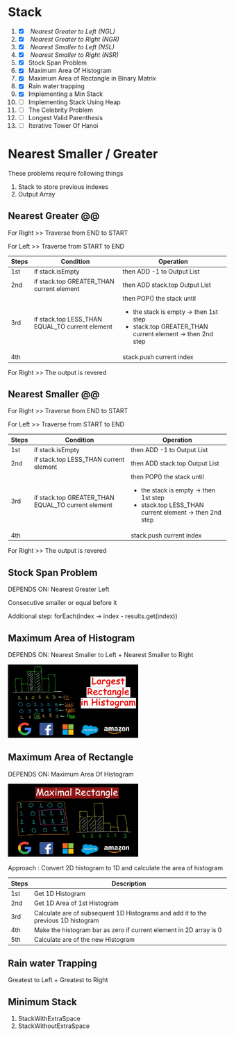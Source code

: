 Stack<a name="TOP"></a>
===================

1. - [x] <i> Nearest Greater to Left  (NGL) </i> 
2. - [x] <i> Nearest Greater to Right (NGR) </i>
3. - [x] <i> Nearest Smaller to Left  (NSL) </i>
4. - [x] <i> Nearest Smaller to Right (NSR) </i>
5. - [x] Stock Span Problem
6. - [x] Maximum Area Of Histogram
7. - [x] Maximum Area of Rectangle in Binary Matrix
8. - [x] Rain water trapping
9. - [x] Implementing a Min Stack
10. - [ ] Implementing Stack Using Heap
11. - [ ]  The Celebrity Problem
12. - [ ]  Longest Valid Parenthesis
13. - [ ]  Iterative Tower Of Hanoi

# Nearest Smaller / Greater #
These problems require following things
1. Stack to store previous indexes
2. Output Array

## Nearest Greater @@ ##

For Right >> Traverse from END to START

For Left >> Traverse from START to END

| Steps | Condition                                       | Operation                                                                                                                                        |
|-------|-------------------------------------------------|--------------------------------------------------------------------------------------------------------------------------------------------------|
| 1st   | if stack.isEmpty                                | then ADD -1 to Output List                                                                                                                       |
| 2nd   | if stack.top GREATER_THAN current element       | then ADD stack.top Output List                                                                                                                   |
| 3rd   | if stack.top LESS_THAN EQUAL_TO current element | then POP() the stack until <ul><li>the stack is empty -> then 1st step</li><li>stack.top GREATER_THAN current element -> then 2nd step</li></ul> |
| 4th   |                                                 | stack.push current index                                                                                                                         |

For Right >> The output is revered

## Nearest Smaller @@ ##

For Right >> Traverse from END to START

For Left >> Traverse from START to END

| Steps | Condition                                          | Operation                                                                                                                                     |
|-------|----------------------------------------------------|-----------------------------------------------------------------------------------------------------------------------------------------------|
| 1st   | if stack.isEmpty                                   | then ADD -1 to Output List                                                                                                                    |
| 2nd   | if stack.top LESS_THAN current element             | then ADD stack.top Output List                                                                                                                |
| 3rd   | if stack.top GREATER_THAN EQUAL_TO current element | then POP() the stack until <ul><li>the stack is empty -> then 1st step</li><li>stack.top LESS_THAN current element -> then 2nd step</li></ul> |
| 4th   |                                                    | stack.push current index                                                                                                                      |

For Right >> The output is revered

## Stock Span Problem ##
DEPENDS ON: Nearest Greater Left

Consecutive smaller or equal before it

Additional step: forEach(index -> index - results.get(index))

## Maximum Area of Histogram ##
DEPENDS ON: Nearest Smaller to Left + Nearest Smaller to Right 

<img src="histogram.png" alt="histogram" width="300"></img>

## Maximum Area of Rectangle ##
DEPENDS ON: Maximum Area Of Histogram

<img src="max-area-rectangle.png" alt="rectangle" width="300"></img>

Approach : Convert 2D histogram to 1D and calculate the area of histogram

| Steps | Description                                                                       |
|-------|-----------------------------------------------------------------------------------|
| 1st   | Get 1D Histogram                                                                  |
| 2nd   | Get 1D Area of 1st Histogram                                                      |
| 3rd   | Calculate are of subsequent 1D Histograms and add it to the previous 1D histogram | 
| 4th   | Make the histogram bar as zero if current element in 2D array is 0                |
| 5th   | Calculate are of the new Histogram                                                |


## Rain water Trapping ##
Greatest to Left + Greatest to Right 

## Minimum Stack ##

1. StackWithExtraSpace
2. StackWithoutExtraSpace
